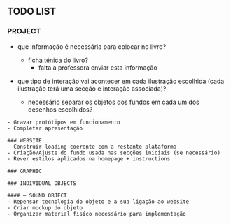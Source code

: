 ## TODO LIST

### PROJECT
  - que informação é necessária para colocar no livro?
    - ficha ténica do livro?
      - falta a professora enviar esta informação
  - que tipo de interação vai acontecer em cada ilustração escolhida (cada ilustração terá uma secção e interação associada)?

    - necessário separar os objetos dos fundos em cada um dos desenhos escolhidos?
```
- Gravar protótipos em funcionamento
- Completar apresentação

### WEBSITE
- Construir loading coerente com a restante plataforma
- Criação/Ajuste do fundo usada nas secções iniciais (se necessário)
- Rever estilos aplicados na homepage + instructions

### GRAPHIC

### INDIVIDUAL OBJECTS

#### — SOUND OBJECT
- Repensar tecnologia do objeto e a sua ligação ao website
- Criar mockup do objeto
- Organizar material fisíco necessário para implementação
